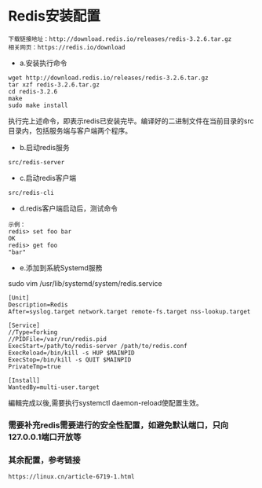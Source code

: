 # Redis安装配置

```
下载链接地址：http://download.redis.io/releases/redis-3.2.6.tar.gz
相关网页：https://redis.io/download
```

* a.安装执行命令

```
wget http://download.redis.io/releases/redis-3.2.6.tar.gz
tar xzf redis-3.2.6.tar.gz
cd redis-3.2.6
make
sudo make install
```

执行完上述命令，即表示redis已安装完毕。编译好的二进制文件在当前目录的src目录内，包括服务端与客户端两个程序。

* b.启动redis服务

```
src/redis-server
```

* c.启动redis客户端

```
src/redis-cli
```

* d.redis客户端启动后，测试命令

```
示例：
redis> set foo bar
OK
redis> get foo
"bar"
```

* e.添加到系統Systemd服務

sudo vim /usr/lib/systemd/system/redis.service

```
[Unit]
Description=Redis
After=syslog.target network.target remote-fs.target nss-lookup.target

[Service]
//Type=forking
//PIDFile=/var/run/redis.pid
ExecStart=/path/to/redis-server /path/to/redis.conf
ExecReload=/bin/kill -s HUP $MAINPID
ExecStop=/bin/kill -s QUIT $MAINPID
PrivateTmp=true

[Install]
WantedBy=multi-user.target
```

編輯完成以後,需要执行systemctl daemon-reload使配置生效。

### 需要补充redis需要进行的安全性配置，如避免默认端口，只向127.0.0.1端口开放等

### 其余配置，参考链接

```
https://linux.cn/article-6719-1.html
```